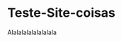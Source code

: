 # Teste-Site-coisas
<html><title>Teste</title></html>
<html><text>Alalalalalalalalala</text></html>
